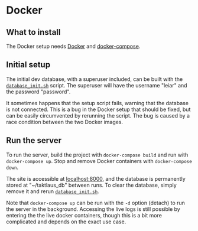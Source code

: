 # Docker

## What to install

The Docker setup needs [Docker](https://docs.docker.com/get-docker/) and [docker-compose](https://docs.docker.com/compose/install/).

## Initial setup

The initial dev database, with a superuser included, can be built with the [`database_init.sh`](./database_init.sh) script.
The superuser will have the username "leiar" and the password "password".

It sometimes happens that the setup script fails, warning that the database is not connected. This is a bug in the Docker setup that should be fixed, but can be easily circumvented by rerunning the script.
The bug is caused by a race condition between the two Docker images.

## Run the server

To run the server, build the project with `docker-compose build` and run with `docker-compose up`. Stop and remove Docker containers with `docker-compose down`.

The site is accessible at [localhost:8000](localhost:8000), and the database is permanently stored at "~/taktlaus_db" between runs.
To clear the database, simply remove it and rerun [`database_init.sh`](./database_init.sh).

Note that `docker-compose up` can be run with the `-d` option (detach) to run the server in the background.
Accessing the live logs is still possible by entering the the live docker containers, though this is a bit more complicated and depends on the exact use case.
